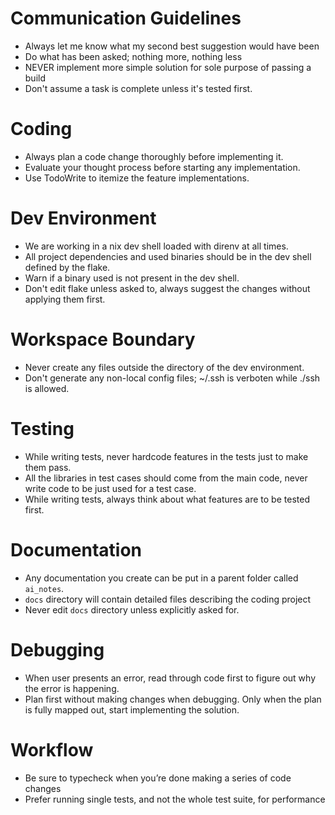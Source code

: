 # Communication Guidelines
- Always let me know what my second best suggestion would have been
- Do what has been asked; nothing more, nothing less
- NEVER implement more simple solution for sole purpose of passing a build
- Don't assume a task is complete unless it's tested first.

# Coding
- Always plan a code change thoroughly before implementing it.
- Evaluate your thought process before starting any implementation.
- Use TodoWrite to itemize the feature implementations.

# Dev Environment
- We are working in a nix dev shell loaded with direnv at all times.
- All project dependencies and used binaries should be in the dev shell defined by the flake.
- Warn if a binary used is not present in the dev shell.
- Don't edit flake unless asked to, always suggest the changes without applying them first.

# Workspace Boundary
- Never create any files outside the directory of the dev environment.
- Don't generate any non-local config files; ~/.ssh is verboten while ./ssh is allowed.

# Testing
- While writing tests, never hardcode features in the tests just to make them pass.
- All the libraries in test cases should come from the main code, never write code to be just used for a test case.
- While writing tests, always think about what features are to be tested first.

# Documentation
- Any documentation you create can be put in a parent folder called `ai_notes`.
- `docs` directory will contain detailed files describing the coding project
- Never edit `docs` directory unless explicitly asked for.

# Debugging
- When user presents an error, read through code first to figure out why the error is happening.
- Plan first without making changes when debugging. Only when the plan is fully mapped out, start implementing the solution.

# Workflow
- Be sure to typecheck when you’re done making a series of code changes
- Prefer running single tests, and not the whole test suite, for performance
